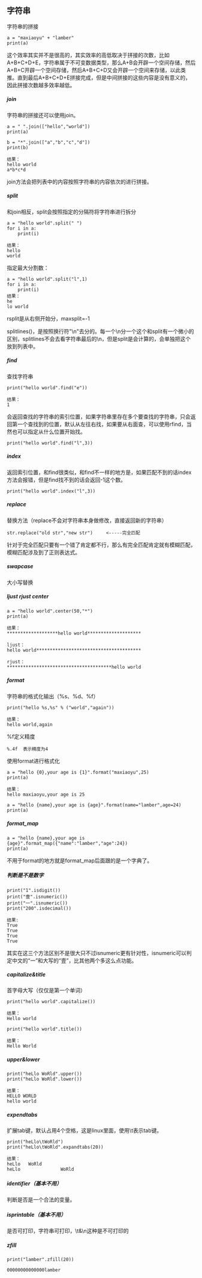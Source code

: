 ## 字符串

字符串的拼接

```
a = "maxiaoyu" + "lamber"
print(a)
```

这个效率其实并不是很高的，其实效率的高低取决于拼接的次数，比如A+B+C+D+E，字符串属于不可变数据类型，那么A+B会开辟一个空间存储，然后A+B+C开辟一个空间存储，然后A+B+C+D又会开辟一个空间来存储，以此类推。直到最后A+B+C+D+E拼接完成，但是中间拼接的这些内容是没有意义的，因此拼接次数越多效率越低。

##### join

字符串的拼接还可以使用join。

```
a = " ".join(["hello","world"])
print(a)

b = "*".join(["a","b","c","d"])
print(b)

结果：
hello world
a*b*c*d
```

join方法会把列表中的内容按照字符串的内容依次的进行拼接。

##### split

和join相反，split会按照指定的分隔符将字符串进行拆分

```
a = "hello world".split(" ")
for i in a:
    print(i)
    
结果：
hello
world
```

指定最大分割数：

```
a = "hello world".split("l",1)
for i in a:
    print(i)
结果：
he
lo world
```

rsplit是从右侧开始分，maxsplit=-1

splitlines()，是按照换行符"\n"去分的。每一个\n分一个这个和split有一个微小的区别，splitlines不会去看字符串最后的\n，但是split是会计算的，会单独把这个放到列表中。

##### find

查找字符串

```
print("hello world".find("e"))

结果：
1
```

会返回查找的字符串的索引位置，如果字符串里存在多个要查找的字符串，只会返回第一个查找到的位置，默认从左往右找，如果要从右面查，可以使用rfind，当然也可以指定从什么位置开始找。

```
print("hello world".find("l",3))
```

##### index

返回索引位置，和find很类似，和find不一样的地方是，如果匹配不到的话index方法会报错，但是find找不到的话会返回-1这个数。

```
print("hello world".index("l",3))
```

##### replace

替换方法（replace不会对字符串本身做修改，直接返回新的字符串）

```
str.replace("old str","new str")     <-----完全匹配
```

针对于完全匹配只要有一个错了肯定都不行，那么有完全匹配肯定就有模糊匹配，模糊匹配涉及到了正则表达式。

##### swapcase

大小写替换

##### ljust rjust center

```
a = "hello world".center(50,"*")
print(a)

结果：
*******************hello world********************

ljust：
hello world***************************************

rjust：
***************************************hello world
```

##### format

字符串的格式化输出（%s、%d、%f）

```
print("hello %s,%s" % ("world","again"))

结果：
hello world,again
```

%f定义精度

```
%.4f  表示精度为4
```

使用format进行格式化

```
a = "hello {0},your age is {1}".format("maxiaoyu",25)
print(a)

结果：
hello maxiaoyu,your age is 25

a = "hello {name},your age is {age}".format(name="lamber",age=24)
print(a)
```

##### format_map

```
a = "hello {name},your age is {age}".format_map({"name":"lamber","age":24})
print(a)
```

不用于format的地方就是format_map后面跟的是一个字典了。

##### 判断是不是数字

```
print("1".isdigit())
print("壹".isnumeric())
print("一".isnumeric())
print("200".isdecimal())

结果:
True
True
True
True
```

其实在这三个方法区别不是很大只不过isnumeric更有针对性，isnumeric可以判定中文的“一”和大写的“壹”，比其他两个多这么点功能。

##### capitalize&title

首字母大写（仅仅是第一个单词）

```
print("hello world".capitalize())

结果：
Hello world

print("hello world".title())

结果：
Hello World
```

##### upper&lower

```
print("heLlo WoRld".upper())
print("heLlo WoRld".lower())

结果：
HELLO WORLD
hello world
```

##### expendtabs

扩展tab键，默认占用4个空格，这是linux里面，使用\t表示tab键。

```
print("heLlo\tWoRld")
print("heLlo\tWoRld".expandtabs(20))

结果：
heLlo	WoRld
heLlo               WoRld
```

##### identifier（基本不用）

判断是否是一个合法的变量。

##### isprintable（基本不用）

是否可打印，字符串可打印，\t&\n这种是不可打印的

##### zfill

```
print("lamber".zfill(20))

00000000000000lamber
```

